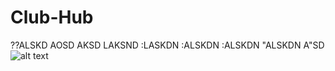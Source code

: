 # Club-Hub
??ALSKD AOSD AKSD LAKSND :LASKDN :ALSKDN :ALSKDN "ALSKDN A"SD
 ![alt text](https://github.com/mog-rgb/Club-Hub/blob/main/Screenshot%202023-09-08%20at%2010.03.46%20PM.png)
